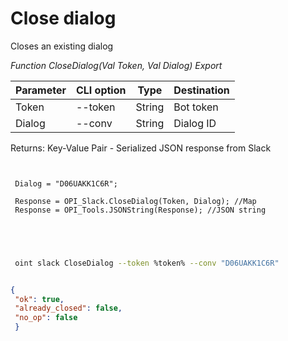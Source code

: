 ﻿---
sidebar_position: 2
---

# Close dialog
 Closes an existing dialog


*Function CloseDialog(Val Token, Val Dialog) Export*

 | Parameter | CLI option | Type | Destination |
 |-|-|-|-|
 | Token | --token | String | Bot token |
 | Dialog | --conv | String | Dialog ID |

 
 Returns: Key-Value Pair - Serialized JSON response from Slack

```bsl title="Code example"
	
 
 Dialog = "D06UAKK1C6R";
 
 Response = OPI_Slack.CloseDialog(Token, Dialog); //Map
 Response = OPI_Tools.JSONString(Response); //JSON string
 

	
```

```sh title="CLI command example"
 
 oint slack CloseDialog --token %token% --conv "D06UAKK1C6R"


```


```json title="Result"

{
 "ok": true,
 "already_closed": false,
 "no_op": false
 }

```
